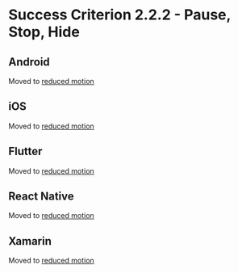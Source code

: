 # Success Criterion 2.2.2 - Pause, Stop, Hide

## Android

Moved to [reduced motion](../screen-animations.md)

## iOS

Moved to [reduced motion](../screen-animations.md)

## Flutter

Moved to [reduced motion](../screen-animations.md)

## React Native

Moved to [reduced motion](../screen-animations.md)

## Xamarin

Moved to [reduced motion](../screen-animations.md)
